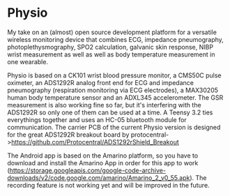# Physio
My take on an (almost) open source development platform for a versatile wireless monitoring device that combines ECG, impedance pneumography, photoplethysmography, SPO2 calculation, galvanic skin response, NIBP wrist measurement as well as well as body temperature measurement in one wearable. 

Physio is based on a CK101 wrist blood pressure monitor, a CMS50C pulse oximeter, an ADS1292R analog front end for ECG and impedance pneumography (respiration monitoring via ECG electrodes), a MAX30205 human body temperature sensor and an ADXL345 accelerometer. The GSR measurement is also working fine so far, but it's interfering with the ADS1292R so only one of them can be used at a time. A Teensy 3.2 ties everythings together and uses an HC-05 bluetooth module for communication.
The carrier PCB of the current Physio version is designed for the great ADS1292R breakout board by protocentral->https://github.com/Protocentral/ADS1292rShield_Breakout

The Android app is based on the Amarino platform, so you have to download and install the Amarino App in order for this app to work (https://storage.googleapis.com/google-code-archive-downloads/v2/code.google.com/amarino/Amarino_2_v0_55.apk). The recording feature is not working yet and will be improved in the future.
